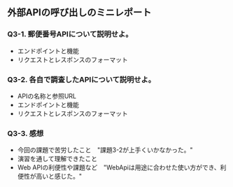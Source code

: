 ## 外部APIの呼び出しのミニレポート
### Q3-1. 郵便番号APIについて説明せよ。
* エンドポイントと機能
* リクエストとレスポンスのフォーマット
### Q3-2. 各自で調査したAPIについて説明せよ。
* APIの名称と参照URL
* エンドポイントと機能
* リクエストとレスポンスのフォーマット
### Q3-3. 感想
* 今回の課題で苦労したこと　"課題3-2が上手くいかなかった。"
* 演習を通して理解できたこと
* Web APIの利便性や課題など　"WebApiは用途に合わせた使い方ができ、利便性が高いと感じた。"
